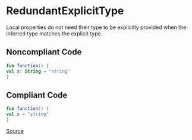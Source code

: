 # RedundantExplicitType

Local properties do not need their type to be explicitly provided when the inferred type matches the explicit type.

## Noncompliant Code

```kotlin
fun function() {
val x: String = "string"
}
```
## Compliant Code

```kotlin
fun function() {
val x = "string"
}
```

[Source](https://arturbosch.github.io/detekt/style.html#redundantexplicittype)
